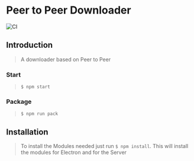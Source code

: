 # Peer to Peer Downloader

![CI](https://github.com/sshcrack/PeerToPeerDownloader/workflows/CI/badge.svg)

## Introduction

> A downloader based on Peer to Peer

### Start
> `$ npm start`

### Package
> `$ npm run pack`

## Installation

> To install the Modules needed just run `$ npm install`. This will install the modules for Electron and for the Server